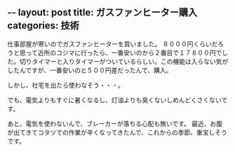 --
layout: post
title: ガスファンヒーター購入
categories: 技術
--

仕事部屋が寒いのでガスファンヒーターを買いました。
８０００円くらいだろうと思って近所のコジマに行ったら、一番安いのから２番目で１７８００円でした。切りタイマーと入りタイマーがついているらしい。この機能は入らない気がしたんですが、一番安いのと５００円差だったんで、購入。

しかし、社宅を出たら使わなそう・・・。

でも、電気よりもすぐに暑くなるし、灯油よりも臭くないしめんどくさくないです。

あと、電気を使わないんで、ブレーカーが落ちる心配も無いです。
最近、お腹が出てきてコタツでの作業が辛くなってきたんで、これからの季節、重宝しそうです。

